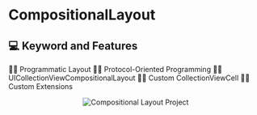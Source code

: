 # CompositionalLayout

## 💻 Keyword and Features

👩‍💻 Programmatic Layout
👩‍💻 Protocol-Oriented Programming
👩‍💻 UICollectionViewCompositionalLayout
👩‍💻 Custom CollectionViewCell
👩‍💻 Custom Extensions

<p align="center">
  <img src="https://github.com/munevverelifay/CompositionalLayout/assets/105984573/0c6c24d8-1121-420c-ba47-577392ca3ca7" alt="Compositional Layout Project">
</p>
